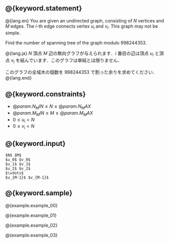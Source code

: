 ## @{keyword.statement}

@{lang.en}
You are given an undirected graph, consisting of $N$ vertices and $M$ edges. The $i$-th edge connects vertex $u_i$ and $v_i$. This graph may not be simple.

Find the number of spanning tree of the graph modulo $998244353$. 

@{lang.ja}
$N$ 頂点 $M$ 辺の無向グラフが与えられます．$i$ 番目の辺は頂点 $u_i$ と頂点 $v_i$ を結んでいます．このグラフは単純とは限りません．

このグラフの全域木の個数を $998244353$ で割った余りを求めてください．
@{lang.end}

## @{keyword.constraints}

- $@{param.N_MIN} \leq N \leq @{param.N_MAX}$
- $@{param.M_MIN} \leq M \leq @{param.M_MAX}$
- $0 \leq u_i \lt N$
- $0 \leq v_i \lt N$


## @{keyword.input}

```
$N$ $M$
$u_0$ $v_0$
$u_1$ $v_1$
$u_2$ $v_2$
$\vdots$
$u_{M-1}$ $v_{M-1}$
```

## @{keyword.sample}

@{example.example_00}

@{example.example_01}

@{example.example_02}

@{example.example_03}
